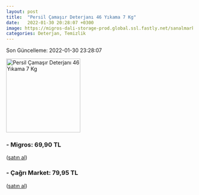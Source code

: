```yaml
---
layout: post
title:  "Persil Çamaşır Deterjanı 46 Yıkama 7 Kg"
date:   2022-01-30 20:28:07 +0300
image: https://migros-dali-storage-prod.global.ssl.fastly.net/sanalmarket/product/30121523/30121523-431025-1650x1650.jpg
categories: Deterjan, Temizlik
---
```


Son Güncelleme: 2022-01-30 23:28:07

<img src="https://migros-dali-storage-prod.global.ssl.fastly.net/sanalmarket/product/30121523/30121523-431025-1650x1650.jpg" width="200" alt="Persil Çamaşır Deterjanı 46 Yıkama 7 Kg" />


### - Migros: 69,90 TL
 (<a target="_blank" href="https://www.migros.com.tr/persil-camasir-deterjani-gulun-buyusu-46-yikama-7-kg-p-1cb9e33">satın al</a>)
### - Çağrı Market: 79,95 TL
 (<a target="_blank" href="https://www.cagri.com/persil-toz-deterjan-gulun-buyusu-7-kg-22655">satın al</a>)
